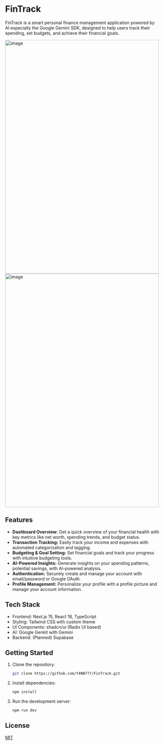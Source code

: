 # FinTrack

FinTrack is a smart personal finance management application powered by AI especially the Google Gemini SDK, designed to help users track their spending, set budgets, and achieve their financial goals.

<div style="display: inline;">
    <img width="500" height="761" alt="image" src="https://github.com/user-attachments/assets/323b2569-4221-4299-9848-bb3746549a0e" />
    <img width="500" height="761" alt="image" src="https://github.com/user-attachments/assets/94e008cf-579e-4bc3-8cf5-14f597aff336" />
</div>


## Features

* **Dashboard Overview:** Get a quick overview of your financial health with key metrics like net worth, spending trends, and budget status.
* **Transaction Tracking:** Easily track your income and expenses with automated categorization and tagging.
* **Budgeting & Goal Setting:** Set financial goals and track your progress with intuitive budgeting tools.
* **AI-Powered Insights:** Generate insights on your spending patterns, potential savings,  with AI-powered analysis.
* **Authentication:** Securely create and manage your account with email/password or Google OAuth.
* **Profile Management:** Personalize your profile with a profile picture and manage your account information.

## Tech Stack

* Frontend: Next.js 15, React 18, TypeScript
* Styling: Tailwind CSS with custom theme
* UI Components: shadcn/ui (Radix UI based)
* AI: Google Genkit with Gemini
* Backend: (Planned) Supabase

## Getting Started

1. Clone the repository:

    ```bash
    git clone https://github.com/Y4NN777/FinTrack.git
    
    ```

2. Install dependencies:

    ```bash
    npm install
    ```

3. Run the development server:

    ```bash
    npm run dev
    ```

## License

[MIT](LICENSE)
